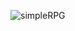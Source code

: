 ![simpleRPG](https://github.com/RussBurnham/simpleRPG/assets/121522317/9090545b-584a-4cda-b52e-0c3967fca4e2)
